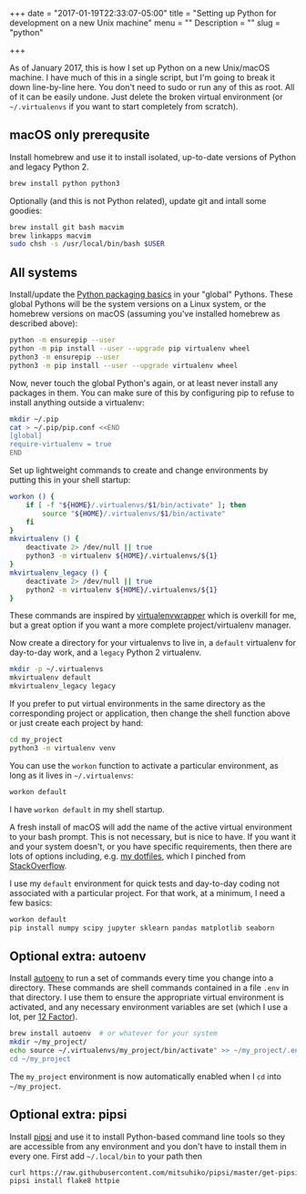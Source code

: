 +++
date = "2017-01-19T22:33:07-05:00"
title = "Setting up Python for development on a new Unix machine"
menu = ""
Description = ""
slug = "python"

+++

As of January 2017, this is how I set up Python on a new Unix/macOS machine. I
have much of this in a single script, but I'm going to break it down
line-by-line here. You don't need to sudo or run any of this as root. All of it
can be easily undone. Just delete the broken virtual environment (or
`~/.virtualenvs` if you want to start completely from scratch).

## macOS only prerequsite

Install homebrew and use it to install isolated, up-to-date versions of Python
and legacy Python 2.
```bash
brew install python python3
```

Optionally (and this is not Python related), update git and intall some goodies:
```bash
brew install git bash macvim
brew linkapps macvim
sudo chsh -s /usr/local/bin/bash $USER
```

## All systems

Install/update the [Python packaging
basics](https://glyph.twistedmatrix.com/2016/08/python-packaging.html) in your
"global" Pythons. These global Pythons will be the system versions on a Linux
system, or the homebrew versions on macOS (assuming you've installed homebrew
as described above):

```bash
python -m ensurepip --user
python -m pip install --user --upgrade pip virtualenv wheel
python3 -m ensurepip --user
python3 -m pip install --user --upgrade virtualenv wheel
```

Now, never touch the global Python's again, or at least never install any
packages in them. You can make sure of this by configuring pip to refuse to
install anything outside a virtualenv:

```bash
mkdir ~/.pip
cat > ~/.pip/pip.conf <<END
[global]
require-virtualenv = true
END
```

Set up lightweight commands to create and change environments by putting this
in your shell startup:

```bash
workon () {
    if [ -f "${HOME}/.virtualenvs/$1/bin/activate" ]; then
        source "${HOME}/.virtualenvs/$1/bin/activate"
    fi
}
mkvirtualenv () {
    deactivate 2> /dev/null || true
    python3 -m virtualenv ${HOME}/.virtualenvs/${1}
}
mkvirtualenv_legacy () {
    deactivate 2> /dev/null || true
    python2 -m virtualenv ${HOME}/.virtualenvs/${1}
}
```

These commands are inspired by
[virtualenvwrapper](http://virtualenvwrapper.readthedocs.io/en/latest/) which
is overkill for me, but a great option if you want a more complete
project/virtualenv manager.

Now create a directory for your virtualenvs to live in, a `default` virtualenv
for day-to-day work, and a `legacy` Python 2 virtualenv. 

```bash
mkdir -p ~/.virtualenvs
mkvirtualenv default
mkvirtualenv_legacy legacy
```

If you prefer to put virtual environments in the same directory as the
corresponding project or application, then change the shell function above or
just create each project by hand:

```bash
cd my_project
python3 -m virtualenv venv
```

You can use the `workon` function to activate a particular environment, as long
as it lives in `~/.virtualenvs`:

```bash
workon default
```

I have `workon default` in my shell startup.

A fresh install of macOS will add the name of the active virtual environment to
your bash prompt. This is not necessary, but is nice to have. If you want it
and your system doesn't, or you have specific requirements, then there are lots
of options including, e.g. [my
dotfiles](https://github.com/williamsmj/dotfiles/blob/master/bash/.bashrc#L55-L133),
which I pinched from
[StackOverflow](http://stackoverflow.com/a/23410110/409879).

I use my `default` environment for quick tests and day-to-day coding not
associated with a particular project. For that work, at a minimum, I need a few
basics:

```bash
workon default
pip install numpy scipy jupyter sklearn pandas matplotlib seaborn
```

## Optional extra: autoenv

Install [autoenv](https://github.com/kennethreitz/autoenv) to run a set of
commands every time you change into a directory. These commands are shell
commands contained in a file `.env` in that directory. I use them to ensure the
appropriate virtual environment is activated, and any necessary environment
variables are set (which I use a lot, per [12
Factor](https://12factor.net/config)).

```bash
brew install autoenv  # or whatever for your system
mkdir ~/my_project/
echo source ~/.virtualenvs/my_project/bin/activate" >> ~/my_project/.env
cd ~/my_project
```

The `my_project` environment is now automatically enabled when I `cd` into
`~/my_project`.

## Optional extra: pipsi

Install [pipsi](https://github.com/mitsuhiko/pipsi) and use it to install
Python-based command line tools so they are accessible from any environment and
you don't have to install them in every one. First add `~/.local/bin` to your
path then

```bash
curl https://raw.githubusercontent.com/mitsuhiko/pipsi/master/get-pipsi.py | python
pipsi install flake8 httpie
```
